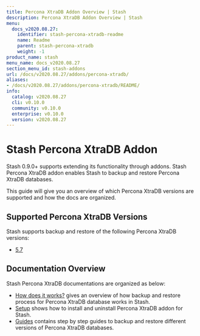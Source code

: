 ```yaml
---
title: Percona XtraDB Addon Overview | Stash
description: Percona XtraDB Addon Overview | Stash
menu:
  docs_v2020.08.27:
    identifier: stash-percona-xtradb-readme
    name: Readme
    parent: stash-percona-xtradb
    weight: -1
product_name: stash
menu_name: docs_v2020.08.27
section_menu_id: stash-addons
url: /docs/v2020.08.27/addons/percona-xtradb/
aliases:
- /docs/v2020.08.27/addons/percona-xtradb/README/
info:
  catalog: v2020.08.27
  cli: v0.10.0
  community: v0.10.0
  enterprise: v0.10.0
  version: v2020.08.27
---
```


# Stash Percona XtraDB Addon

Stash 0.9.0+ supports extending its functionality through addons. Stash Percona XtraDB addon enables Stash to backup and restore Percona XtraDB databases.

This guide will give you an overview of which Percona XtraDB versions are supported and how the docs are organized.

## Supported Percona XtraDB Versions

Stash supports backup and restore of the following Percona XtraDB versions:

- [5.7](/docs/v2020.08.27/addons/percona-xtradb/guides/5.7-v1/clustered)

## Documentation Overview

Stash Percona XtraDB documentations are organized as below:

- [How does it works?](/docs/v2020.08.27/addons/percona-xtradb/overview) gives an overview of how backup and restore process for Percona XtraDB database works in Stash.
- [Setup](/docs/v2020.08.27/addons/percona-xtradb/setup/install) shows how to install and uninstall Percona XtraDB addon for Stash.
- [Guides](/docs/v2020.08.27/addons/percona-xtradb/guides/5.7/clustered) contains step by step guides to backup and restore different versions of Percona XtraDB databases.
